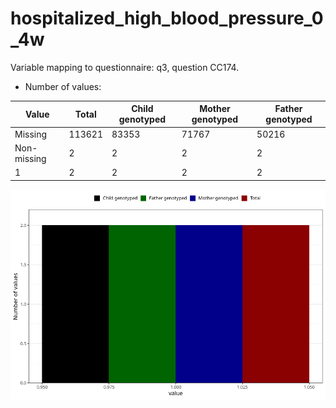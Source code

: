 # hospitalized_high_blood_pressure_0_4w
Variable mapping to questionnaire: q3, question CC174.
- Number of values:

| Value | Total | Child genotyped | Mother genotyped | Father genotyped |
| ----- | ----- | --------------- | ---------------- | ---------------- |
| Missing | 113621 | 83353 | 71767 | 50216 |
| Non-missing | 2 | 2 | 2 | 2 |
| 1 | 2 | 2 | 2 | 2 |



![](hospitalized_high_blood_pressure_0_4w_n.png)



